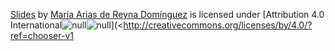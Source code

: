 [Slides](<https://slides.delawen.com>) by [María Arias de Reyna Domínguez](<https://delawen.com>) is licensed under [Attribution 4.0 International![null](<https://mirrors.creativecommons.org/presskit/icons/cc.svg?ref=chooser-v1>)![null](<https://mirrors.creativecommons.org/presskit/icons/by.svg?ref=chooser-v1>)](<http://creativecommons.org/licenses/by/4.0/?ref=chooser-v1
